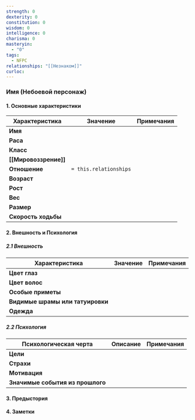 ```yaml
---
strength: 0
dexterity: 0
constitution: 0
wisdom: 0
intelligence: 0
charisma: 0
masteryin:
  - "0"
tags:
  - NFPC
relationships: "[[Незнаком]]"
curloc:
---
```

###  Имя (Небоевой персонаж)

#### 1. Основные характеристики

| Характеристика        | Значение                 | Примечания |
| --------------------- | ------------------------ | ---------- |
| **Имя**               |                          |            |
| **Раса**              |                          |            |
| **Класс**             |                          |            |
| **[[Мировоззрение]]** |                          |            |
| **Отношение**         | ``= this.relationships`` |            |
| **Возраст**           |                          |            |
| **Рост**              |                          |            |
| **Вес**               |                          |            |
| **Размер**            |                          |            |
| **Скорость ходьбы**   |                          |            |

#### 2. Внешность и Психология

##### 2.1 Внешность

| Характеристика                   | Значение | Примечания |
| -------------------------------- | -------- | ---------- |
| **Цвет глаз**                    |          |            |
| **Цвет волос**                   |          |            |
| **Особые приметы**               |          |            |
| **Видимые шрамы или татуировки** |          |            |
| **Одежда**                       |          |            |

##### 2.2 Психология

| Психологическая черта            | Описание                                                          | Примечания                                                                                          |
| -------------------------------- | ----------------------------------------------------------------- | --------------------------------------------------------------------------------------------------- |
| **Цели**                         |                                                                   |                                                                                                     |
| **Страхи**                       |                                                                   |                                                                                                     |
| **Мотивация**                    |                                                                   |                                                                                                     |
| **Значимые события из прошлого** |                                                                   |                                                                                                     |

#### 3. Предыстория



#### 4. Заметки

